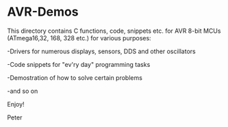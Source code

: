 # AVR-Demos

This directory contains C functions, code, snippets etc. for AVR 8-bit MCUs (ATmega16,32, 168, 328 etc.) for various purposes:

-Drivers for numerous displays, sensors, DDS and other oscillators

-Code snippets for "ev'ry day" programming tasks

-Demostration of how to solve certain problems

-and so on

Enjoy!

Peter
